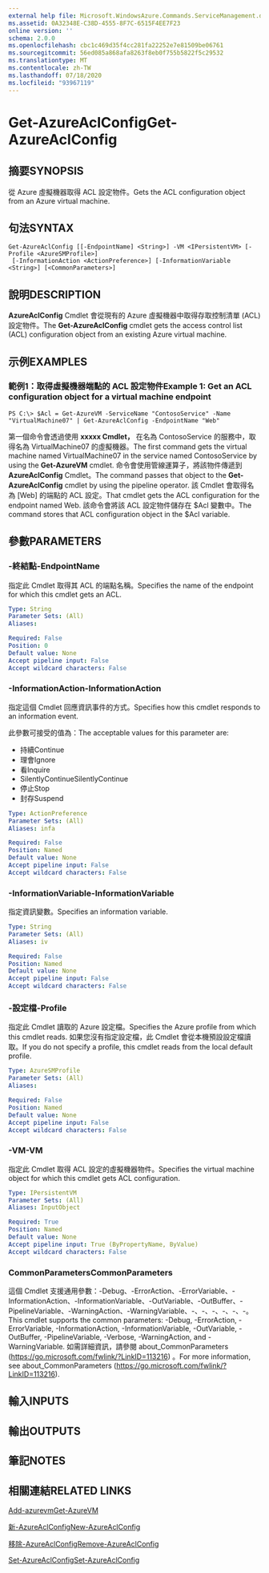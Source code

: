 ```yaml
---
external help file: Microsoft.WindowsAzure.Commands.ServiceManagement.dll-Help.xml
ms.assetid: 0A32348E-C38D-4555-8F7C-6515F4EE7F23
online version: ''
schema: 2.0.0
ms.openlocfilehash: cbc1c469d35f4cc281fa22252e7e81509be06761
ms.sourcegitcommit: 56ed085a868afa8263f8eb0f755b5822f5c29532
ms.translationtype: MT
ms.contentlocale: zh-TW
ms.lasthandoff: 07/18/2020
ms.locfileid: "93967119"
---
```

# <span data-ttu-id="a34ac-101">Get-AzureAclConfig</span><span class="sxs-lookup"><span data-stu-id="a34ac-101">Get-AzureAclConfig</span></span>

## <span data-ttu-id="a34ac-102">摘要</span><span class="sxs-lookup"><span data-stu-id="a34ac-102">SYNOPSIS</span></span>
<span data-ttu-id="a34ac-103">從 Azure 虛擬機器取得 ACL 設定物件。</span><span class="sxs-lookup"><span data-stu-id="a34ac-103">Gets the ACL configuration object from an Azure virtual machine.</span></span>

## <span data-ttu-id="a34ac-104">句法</span><span class="sxs-lookup"><span data-stu-id="a34ac-104">SYNTAX</span></span>

```
Get-AzureAclConfig [[-EndpointName] <String>] -VM <IPersistentVM> [-Profile <AzureSMProfile>]
 [-InformationAction <ActionPreference>] [-InformationVariable <String>] [<CommonParameters>]
```

## <span data-ttu-id="a34ac-105">說明</span><span class="sxs-lookup"><span data-stu-id="a34ac-105">DESCRIPTION</span></span>
<span data-ttu-id="a34ac-106">**AzureAclConfig** Cmdlet 會從現有的 Azure 虛擬機器中取得存取控制清單 (ACL) 設定物件。</span><span class="sxs-lookup"><span data-stu-id="a34ac-106">The **Get-AzureAclConfig** cmdlet gets the access control list (ACL) configuration object from an existing Azure virtual machine.</span></span>

## <span data-ttu-id="a34ac-107">示例</span><span class="sxs-lookup"><span data-stu-id="a34ac-107">EXAMPLES</span></span>

### <span data-ttu-id="a34ac-108">範例1：取得虛擬機器端點的 ACL 設定物件</span><span class="sxs-lookup"><span data-stu-id="a34ac-108">Example 1: Get an ACL configuration object for a virtual machine endpoint</span></span>
```
PS C:\> $Acl = Get-AzureVM -ServiceName "ContosoService" -Name "VirtualMachine07" | Get-AzureAclConfig -EndpointName "Web"
```

<span data-ttu-id="a34ac-109">第一個命令會透過使用 **xxxxx Cmdlet，** 在名為 ContosoService 的服務中，取得名為 VirtualMachine07 的虛擬機器。</span><span class="sxs-lookup"><span data-stu-id="a34ac-109">The first command gets the virtual machine named VirtualMachine07 in the service named ContosoService by using the **Get-AzureVM** cmdlet.</span></span>
<span data-ttu-id="a34ac-110">命令會使用管線運算子，將該物件傳遞到 **AzureAclConfig** Cmdlet。</span><span class="sxs-lookup"><span data-stu-id="a34ac-110">The command passes that object to the **Get-AzureAclConfig** cmdlet by using the pipeline operator.</span></span>
<span data-ttu-id="a34ac-111">該 Cmdlet 會取得名為 [Web] 的端點的 ACL 設定。</span><span class="sxs-lookup"><span data-stu-id="a34ac-111">That cmdlet gets the ACL configuration for the endpoint named Web.</span></span>
<span data-ttu-id="a34ac-112">該命令會將該 ACL 設定物件儲存在 $Acl 變數中。</span><span class="sxs-lookup"><span data-stu-id="a34ac-112">The command stores that ACL configuration object in the $Acl variable.</span></span>

## <span data-ttu-id="a34ac-113">參數</span><span class="sxs-lookup"><span data-stu-id="a34ac-113">PARAMETERS</span></span>

### <span data-ttu-id="a34ac-114">-終結點</span><span class="sxs-lookup"><span data-stu-id="a34ac-114">-EndpointName</span></span>
<span data-ttu-id="a34ac-115">指定此 Cmdlet 取得其 ACL 的端點名稱。</span><span class="sxs-lookup"><span data-stu-id="a34ac-115">Specifies the name of the endpoint for which this cmdlet gets an ACL.</span></span>

```yaml
Type: String
Parameter Sets: (All)
Aliases: 

Required: False
Position: 0
Default value: None
Accept pipeline input: False
Accept wildcard characters: False
```

### <span data-ttu-id="a34ac-116">-InformationAction</span><span class="sxs-lookup"><span data-stu-id="a34ac-116">-InformationAction</span></span>
<span data-ttu-id="a34ac-117">指定這個 Cmdlet 回應資訊事件的方式。</span><span class="sxs-lookup"><span data-stu-id="a34ac-117">Specifies how this cmdlet responds to an information event.</span></span>

<span data-ttu-id="a34ac-118">此參數可接受的值為：</span><span class="sxs-lookup"><span data-stu-id="a34ac-118">The acceptable values for this parameter are:</span></span>

- <span data-ttu-id="a34ac-119">持續</span><span class="sxs-lookup"><span data-stu-id="a34ac-119">Continue</span></span>
- <span data-ttu-id="a34ac-120">理會</span><span class="sxs-lookup"><span data-stu-id="a34ac-120">Ignore</span></span>
- <span data-ttu-id="a34ac-121">看</span><span class="sxs-lookup"><span data-stu-id="a34ac-121">Inquire</span></span>
- <span data-ttu-id="a34ac-122">SilentlyContinue</span><span class="sxs-lookup"><span data-stu-id="a34ac-122">SilentlyContinue</span></span>
- <span data-ttu-id="a34ac-123">停止</span><span class="sxs-lookup"><span data-stu-id="a34ac-123">Stop</span></span>
- <span data-ttu-id="a34ac-124">封存</span><span class="sxs-lookup"><span data-stu-id="a34ac-124">Suspend</span></span>

```yaml
Type: ActionPreference
Parameter Sets: (All)
Aliases: infa

Required: False
Position: Named
Default value: None
Accept pipeline input: False
Accept wildcard characters: False
```

### <span data-ttu-id="a34ac-125">-InformationVariable</span><span class="sxs-lookup"><span data-stu-id="a34ac-125">-InformationVariable</span></span>
<span data-ttu-id="a34ac-126">指定資訊變數。</span><span class="sxs-lookup"><span data-stu-id="a34ac-126">Specifies an information variable.</span></span>

```yaml
Type: String
Parameter Sets: (All)
Aliases: iv

Required: False
Position: Named
Default value: None
Accept pipeline input: False
Accept wildcard characters: False
```

### <span data-ttu-id="a34ac-127">-設定檔</span><span class="sxs-lookup"><span data-stu-id="a34ac-127">-Profile</span></span>
<span data-ttu-id="a34ac-128">指定此 Cmdlet 讀取的 Azure 設定檔。</span><span class="sxs-lookup"><span data-stu-id="a34ac-128">Specifies the Azure profile from which this cmdlet reads.</span></span>
<span data-ttu-id="a34ac-129">如果您沒有指定設定檔，此 Cmdlet 會從本機預設設定檔讀取。</span><span class="sxs-lookup"><span data-stu-id="a34ac-129">If you do not specify a profile, this cmdlet reads from the local default profile.</span></span>

```yaml
Type: AzureSMProfile
Parameter Sets: (All)
Aliases: 

Required: False
Position: Named
Default value: None
Accept pipeline input: False
Accept wildcard characters: False
```

### <span data-ttu-id="a34ac-130">-VM</span><span class="sxs-lookup"><span data-stu-id="a34ac-130">-VM</span></span>
<span data-ttu-id="a34ac-131">指定此 Cmdlet 取得 ACL 設定的虛擬機器物件。</span><span class="sxs-lookup"><span data-stu-id="a34ac-131">Specifies the virtual machine object for which this cmdlet gets ACL configuration.</span></span>

```yaml
Type: IPersistentVM
Parameter Sets: (All)
Aliases: InputObject

Required: True
Position: Named
Default value: None
Accept pipeline input: True (ByPropertyName, ByValue)
Accept wildcard characters: False
```

### <span data-ttu-id="a34ac-132">CommonParameters</span><span class="sxs-lookup"><span data-stu-id="a34ac-132">CommonParameters</span></span>
<span data-ttu-id="a34ac-133">這個 Cmdlet 支援通用參數：-Debug、-ErrorAction、-ErrorVariable、-InformationAction、-InformationVariable、-OutVariable、-OutBuffer、-PipelineVariable、-WarningAction、-WarningVariable、-、-、-、-、-、-。</span><span class="sxs-lookup"><span data-stu-id="a34ac-133">This cmdlet supports the common parameters: -Debug, -ErrorAction, -ErrorVariable, -InformationAction, -InformationVariable, -OutVariable, -OutBuffer, -PipelineVariable, -Verbose, -WarningAction, and -WarningVariable.</span></span> <span data-ttu-id="a34ac-134">如需詳細資訊，請參閱 about_CommonParameters (https://go.microsoft.com/fwlink/?LinkID=113216) 。</span><span class="sxs-lookup"><span data-stu-id="a34ac-134">For more information, see about_CommonParameters (https://go.microsoft.com/fwlink/?LinkID=113216).</span></span>

## <span data-ttu-id="a34ac-135">輸入</span><span class="sxs-lookup"><span data-stu-id="a34ac-135">INPUTS</span></span>

## <span data-ttu-id="a34ac-136">輸出</span><span class="sxs-lookup"><span data-stu-id="a34ac-136">OUTPUTS</span></span>

## <span data-ttu-id="a34ac-137">筆記</span><span class="sxs-lookup"><span data-stu-id="a34ac-137">NOTES</span></span>

## <span data-ttu-id="a34ac-138">相關連結</span><span class="sxs-lookup"><span data-stu-id="a34ac-138">RELATED LINKS</span></span>

[<span data-ttu-id="a34ac-139">Add-azurevm</span><span class="sxs-lookup"><span data-stu-id="a34ac-139">Get-AzureVM</span></span>](./Get-AzureVM.md)

[<span data-ttu-id="a34ac-140">新-AzureAclConfig</span><span class="sxs-lookup"><span data-stu-id="a34ac-140">New-AzureAclConfig</span></span>](./New-AzureAclConfig.md)

[<span data-ttu-id="a34ac-141">移除-AzureAclConfig</span><span class="sxs-lookup"><span data-stu-id="a34ac-141">Remove-AzureAclConfig</span></span>](./Remove-AzureAclConfig.md)

[<span data-ttu-id="a34ac-142">Set-AzureAclConfig</span><span class="sxs-lookup"><span data-stu-id="a34ac-142">Set-AzureAclConfig</span></span>](./Set-AzureAclConfig.md)


